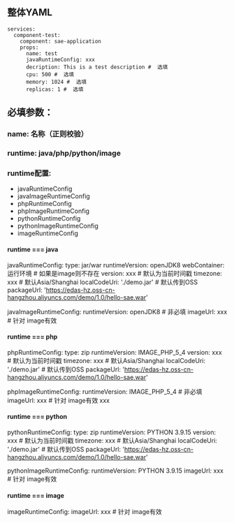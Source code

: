 ## 整体YAML
```
services:
  component-test:
    component: sae-application
    props:
      name: test
      javaRuntimeConfig: xxx
      decription: This is a test description #  选填
      cpu: 500 #  选填
      memory: 1024 #  选填
      replicas: 1 #  选填
```

## 必填参数：
### name: 名称（正则校验） 
### runtime: java/php/python/image
### runtime配置: 
- javaRuntimeConfig
- javaImageRuntimeConfig 
- phpRuntimeConfig
- phpImageRuntimeConfig
- pythonRuntimeConfig
- pythonImageRuntimeConfig
- imageRuntimeConfig

#### runtime === java
javaRuntimeConfig:
  type: jar/war
  runtimeVersion: openJDK8
  webContainer: 运行环境 # 如果是image则不存在
  version: xxx # 默认为当前时间戳
  timezone: xxx # 默认Asia/Shanghai
  localCodeUri: './demo.jar' # 默认传到OSS
  packageUrl: 'https://edas-hz.oss-cn-hangzhou.aliyuncs.com/demo/1.0/hello-sae.war'


javaImageRuntimeConfig:
  runtimeVersion: openJDK8 # 非必填
  imageUrl: xxx # 针对 image有效


#### runtime === php  
phpRuntimeConfig:
  type: zip
  runtimeVersion: IMAGE_PHP_5_4
  version: xxx # 默认为当前时间戳
  timezone: xxx # 默认Asia/Shanghai
  localCodeUri: './demo.jar' # 默认传到OSS
  packageUrl: 'https://edas-hz.oss-cn-hangzhou.aliyuncs.com/demo/1.0/hello-sae.war'

phpImageRuntimeConfig:
  runtimeVersion: IMAGE_PHP_5_4 # 非必填
  imageUrl: xxx # 针对 image有效
  xxx


#### runtime === python
pythonRuntimeConfig:
  type: zip
  runtimeVersion: PYTHON 3.9.15
  version: xxx # 默认为当前时间戳
  timezone: xxx # 默认Asia/Shanghai
  localCodeUri: './demo.jar' # 默认传到OSS
  packageUrl: 'https://edas-hz.oss-cn-hangzhou.aliyuncs.com/demo/1.0/hello-sae.war'

pythonImageRuntimeConfig:
  runtimeVersion: PYTHON 3.9.15
  imageUrl: xxx # 针对 image有效

#### runtime === image
imageRuntimeConfig:
  imageUrl: xxx # 针对 image有效

